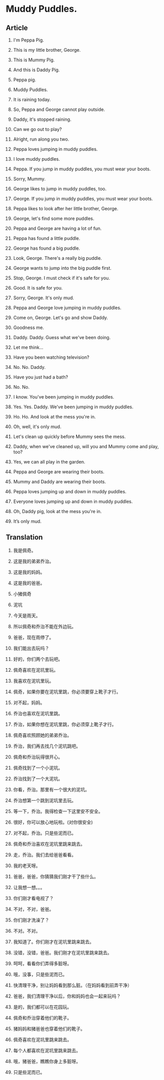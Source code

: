 # Muddy Puddles.

## Article

1. I'm Peppa Pig.

2. This is my little brother, George.

3. This is Mummy Pig.

4. And this is Daddy Pig.

5. Peppa pig.

6. Muddy Puddles.

7. It is raining today.

8. So, Peppa and George cannot play outside.

9. Daddy, it's stopped raining.

10. Can we go out to play?

11. Alright, run along you two.

12. Peppa loves jumping in muddy puddles.

13. I love muddy puddles.

14. Peppa. If you jump in muddy puddles, you must wear your boots.

15. Sorry, Mummy.

16. George likes to jump in muddy puddles, too.

17. George. If you jump in muddy puddles, you must wear your boots.

18. Peppa likes to look after her little brother, George.

19. George, let's find some more puddles.

20. Peppa and George are having a lot of fun.

21. Peppa has found a little puddle.

22. George has found a big puddle.

23. Look, George. There's a really big puddle.

24. George wants to jump into the big puddle first.

25. Stop, George. I must check if it's safe for you.

26. Good. It is safe for you.

27. Sorry, George. It's only mud.

28. Peppa and George love jumping in muddy puddles.

29. Come on, George. Let's go and show Daddy.

30. Goodness me.

31. Daddy. Daddy. Guess what we've been doing.

32. Let me think...

33. Have you been watching television?

34. No. No. Daddy.

35. Have you just had a bath?

36. No. No.

37. I know. You've been jumping in muddy puddles.

38. Yes. Yes. Daddy. We've been jumping in muddy puddles.

39. Ho. Ho. And look at the mess you're in.

40. Oh, well, it's only mud.

41. Let's clean up quickly before Mummy sees the mess.

42. Daddy, when we've cleaned up, will you and Mummy come and play, too?

43. Yes, we can all play in the garden.

44. Peppa and George are wearing their boots.

45. Mummy and Daddy are wearing their boots.

46. Peppa loves jumping up and down in muddy puddles.

47. Everyone loves jumping up and down in muddy puddles.

48. Oh, Daddy pig, look at the mess you're in.

49. It’s only mud.

## Translation

1. 我是佩奇。

2. 这是我的弟弟乔治。

3. 这是我的妈妈。

4. 这是我的爸爸。

5. 小猪佩奇

6. 泥坑

7. 今天是雨天。

8. 所以佩奇和乔治不能在外边玩。

9. 爸爸，现在雨停了。

10. 我们能出去玩吗？

11. 好的，你们两个去玩吧。

12. 佩奇喜欢在泥坑里玩。

13. 我喜欢在泥坑里玩。

14. 佩奇，如果你要在泥坑里跳，你必须要穿上靴子才行。

15. 对不起，妈妈。

16. 乔治也喜欢在泥坑里跳。

17. 乔治，如果你想在泥坑里跳，你必须穿上靴子才行。

18. 佩奇喜欢照顾她的弟弟乔治。

19. 乔治，我们再去找几个泥坑跳吧。

20. 佩奇和乔治玩得很开心。

21. 佩奇找到了一个小泥坑。

22. 乔治找到了一个大泥坑。

23. 你看，乔治。那里有一个很大的泥坑。

24. 乔治想第一个跳到泥坑里去玩。

25. 等一下，乔治。我得检查一下这里安不安全。

26. 很好，你可以放心地玩啦。(对你很安全)

27. 对不起，乔治。只是些泥而已。

28. 佩奇和乔治喜欢在泥坑里跳来跳去。

29. 走，乔治。我们去给爸爸看看。

30. 我的老天呀。

31. 爸爸，爸爸，你猜猜我们刚才干了些什么。

32. 让我想一想。。。

33. 你们刚才看电视了？

34. 不对，不对，爸爸。

35. 你们刚才洗澡了？

36. 不对。不对。

37. 我知道了。你们刚才在泥坑里跳来跳去。

38. 没错，没错，爸爸。我们刚才在泥坑里跳来跳去。

39. 呵呵，看看你们弄得多脏呀。

40. 哦，没事，只是些泥而已。

41. 快清理干净，别让妈妈看到那么脏。（在妈妈看到前弄干净）

42. 爸爸，我们清理干净以后，你和妈妈也会一起来玩吗？

43. 是的，我们都可以在花园玩。

44. 佩奇和乔治穿着他们的靴子。

45. 猪妈妈和猪爸爸也穿着他们的靴子。

46. 佩奇喜欢在泥坑里跳来跳去。

47. 每个人都喜欢在泥坑里跳来跳去。

48. 哦，猪爸爸，瞧瞧你身上多脏呀。

49. 只是些泥而已。
